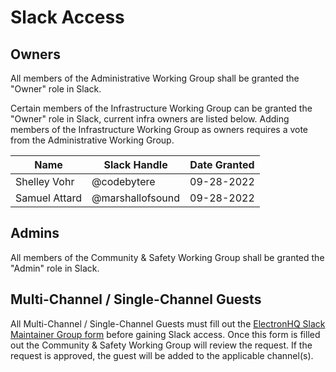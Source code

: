 # Slack Access

## Owners

All members of the Administrative Working Group shall be granted the "Owner" role in Slack.

Certain members of the Infrastructure Working Group can be granted the "Owner" role in Slack, current infra owners are listed below.  Adding members of the Infrastructure Working Group as owners requires a vote from the Administrative Working Group.

| Name | Slack Handle | Date Granted |
|------|-----------------|--------------|
| Shelley Vohr | @codebytere | 09-28-2022 |
| Samuel Attard | @marshallofsound | 09-28-2022 |

## Admins

All members of the Community & Safety Working Group shall be granted the "Admin" role in Slack.

## Multi-Channel / Single-Channel Guests

All Multi-Channel / Single-Channel Guests must fill out the [ElectronHQ Slack Maintainer Group form](https://electronjs.org/maintainers/join) before gaining Slack access.  Once this form is filled out the Community & Safety Working Group will review the request.  If the request is approved, the guest will be added to the applicable channel(s).
